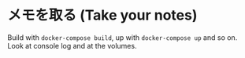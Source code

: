 # メモを取る (Take your notes) 

Build with ```docker-compose build```, up with ```docker-compose up``` and so on. <br>
Look at console log and at the volumes. <br>

